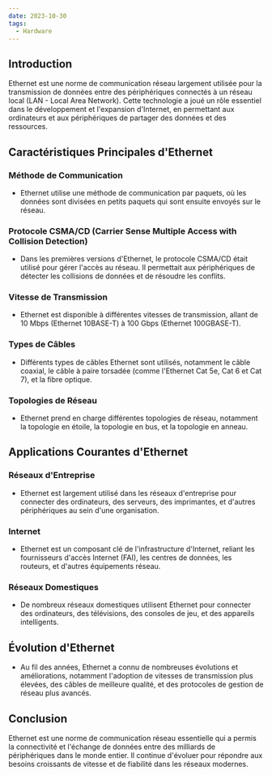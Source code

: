 ```yaml
---
date: 2023-10-30
tags:
  - Hardware
---
```

## Introduction
Ethernet est une norme de communication réseau largement utilisée pour la transmission de données entre des périphériques connectés à un réseau local (LAN - Local Area Network). Cette technologie a joué un rôle essentiel dans le développement et l'expansion d'Internet, en permettant aux ordinateurs et aux périphériques de partager des données et des ressources.

## Caractéristiques Principales d'Ethernet

### Méthode de Communication
- Ethernet utilise une méthode de communication par paquets, où les données sont divisées en petits paquets qui sont ensuite envoyés sur le réseau.

### Protocole CSMA/CD (Carrier Sense Multiple Access with Collision Detection)
- Dans les premières versions d'Ethernet, le protocole CSMA/CD était utilisé pour gérer l'accès au réseau. Il permettait aux périphériques de détecter les collisions de données et de résoudre les conflits.

### Vitesse de Transmission
- Ethernet est disponible à différentes vitesses de transmission, allant de 10 Mbps (Ethernet 10BASE-T) à 100 Gbps (Ethernet 100GBASE-T).

### Types de Câbles
- Différents types de câbles Ethernet sont utilisés, notamment le câble coaxial, le câble à paire torsadée (comme l'Ethernet Cat 5e, Cat 6 et Cat 7), et la fibre optique.

### Topologies de Réseau
- Ethernet prend en charge différentes topologies de réseau, notamment la topologie en étoile, la topologie en bus, et la topologie en anneau.

## Applications Courantes d'Ethernet

### Réseaux d'Entreprise
- Ethernet est largement utilisé dans les réseaux d'entreprise pour connecter des ordinateurs, des serveurs, des imprimantes, et d'autres périphériques au sein d'une organisation.

### Internet
- Ethernet est un composant clé de l'infrastructure d'Internet, reliant les fournisseurs d'accès Internet (FAI), les centres de données, les routeurs, et d'autres équipements réseau.

### Réseaux Domestiques
- De nombreux réseaux domestiques utilisent Ethernet pour connecter des ordinateurs, des télévisions, des consoles de jeu, et des appareils intelligents.

## Évolution d'Ethernet
- Au fil des années, Ethernet a connu de nombreuses évolutions et améliorations, notamment l'adoption de vitesses de transmission plus élevées, des câbles de meilleure qualité, et des protocoles de gestion de réseau plus avancés.

## Conclusion
Ethernet est une norme de communication réseau essentielle qui a permis la connectivité et l'échange de données entre des milliards de périphériques dans le monde entier. Il continue d'évoluer pour répondre aux besoins croissants de vitesse et de fiabilité dans les réseaux modernes.